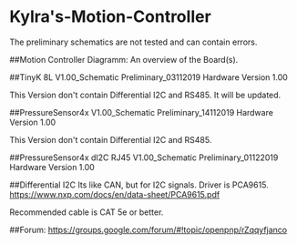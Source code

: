 # Kylra's-Motion-Controller


The preliminary schematics are not tested and can contain errors.


##Motion Controller Diagramm:
An overview of the Board(s).


##TinyK 8L V1.00_Schematic Preliminary_03112019
Hardware Version 1.00

This Version don't contain Differential I2C and RS485.
It will be updated.


##PressureSensor4x V1.00_Schematic Preliminary_14112019
Hardware Version 1.00

This Version don't contain Differential I2C and RS485.


##PressureSensor4x dI2C RJ45 V1.00_Schematic Preliminary_01122019
Hardware Version 1.00


##Differential I2C
Its like CAN, but for I2C signals.
Driver is PCA9615.
https://www.nxp.com/docs/en/data-sheet/PCA9615.pdf

Recommended cable is CAT 5e or better.


##Forum:
https://groups.google.com/forum/#!topic/openpnp/rZqqyfjanco
